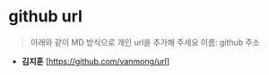# github url
> 아래와 같이 MD 방식으로 개인 url을 추가해 주세요
> 이름: github 주소

* **김지훈** [https://github.com/vanmong/url]

